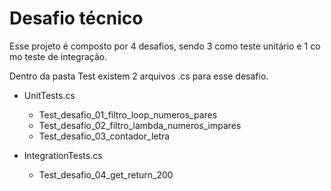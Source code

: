 
# Desafio técnico

Esse projeto é composto por 4 desafios, sendo 3 como teste unitário e 1 como teste de integração.

Dentro da pasta Test existem 2 arquivos .cs para esse desafio. 

- UnitTests.cs
    - Test_desafio_01_filtro_loop_numeros_pares
    - Test_desafio_02_filtro_lambda_numeros_impares
    - Test_desafio_03_contador_letra

- IntegrationTests.cs
    - Test_desafio_04_get_return_200